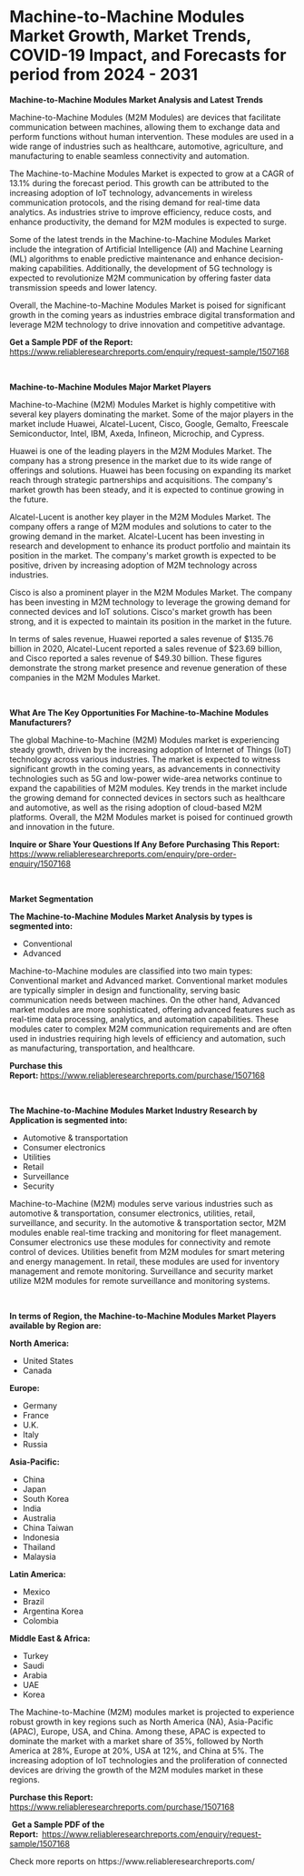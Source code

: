 <p><h1>Machine-to-Machine Modules Market Growth, Market Trends, COVID-19 Impact, and Forecasts for period from 2024 - 2031</h1></p><p><strong>Machine-to-Machine Modules Market Analysis and Latest Trends</strong></p>
<p><p>Machine-to-Machine Modules (M2M Modules) are devices that facilitate communication between machines, allowing them to exchange data and perform functions without human intervention. These modules are used in a wide range of industries such as healthcare, automotive, agriculture, and manufacturing to enable seamless connectivity and automation.</p><p>The Machine-to-Machine Modules Market is expected to grow at a CAGR of 13.1% during the forecast period. This growth can be attributed to the increasing adoption of IoT technology, advancements in wireless communication protocols, and the rising demand for real-time data analytics. As industries strive to improve efficiency, reduce costs, and enhance productivity, the demand for M2M modules is expected to surge.</p><p>Some of the latest trends in the Machine-to-Machine Modules Market include the integration of Artificial Intelligence (AI) and Machine Learning (ML) algorithms to enable predictive maintenance and enhance decision-making capabilities. Additionally, the development of 5G technology is expected to revolutionize M2M communication by offering faster data transmission speeds and lower latency.</p><p>Overall, the Machine-to-Machine Modules Market is poised for significant growth in the coming years as industries embrace digital transformation and leverage M2M technology to drive innovation and competitive advantage.</p></p>
<p><strong>Get a Sample PDF of the Report:&nbsp;</strong> <a href="https://www.reliableresearchreports.com/enquiry/request-sample/1507168">https://www.reliableresearchreports.com/enquiry/request-sample/1507168</a></p>
<p>&nbsp;</p>
<p><strong>Machine-to-Machine Modules Major Market Players</strong></p>
<p><p>Machine-to-Machine (M2M) Modules Market is highly competitive with several key players dominating the market. Some of the major players in the market include Huawei, Alcatel-Lucent, Cisco, Google, Gemalto, Freescale Semiconductor, Intel, IBM, Axeda, Infineon, Microchip, and Cypress.</p><p>Huawei is one of the leading players in the M2M Modules Market. The company has a strong presence in the market due to its wide range of offerings and solutions. Huawei has been focusing on expanding its market reach through strategic partnerships and acquisitions. The company's market growth has been steady, and it is expected to continue growing in the future.</p><p>Alcatel-Lucent is another key player in the M2M Modules Market. The company offers a range of M2M modules and solutions to cater to the growing demand in the market. Alcatel-Lucent has been investing in research and development to enhance its product portfolio and maintain its position in the market. The company's market growth is expected to be positive, driven by increasing adoption of M2M technology across industries.</p><p>Cisco is also a prominent player in the M2M Modules Market. The company has been investing in M2M technology to leverage the growing demand for connected devices and IoT solutions. Cisco's market growth has been strong, and it is expected to maintain its position in the market in the future.</p><p>In terms of sales revenue, Huawei reported a sales revenue of $135.76 billion in 2020, Alcatel-Lucent reported a sales revenue of $23.69 billion, and Cisco reported a sales revenue of $49.30 billion. These figures demonstrate the strong market presence and revenue generation of these companies in the M2M Modules Market.</p></p>
<p>&nbsp;</p>
<p><strong>What Are The Key Opportunities For Machine-to-Machine Modules Manufacturers?</strong></p>
<p><p>The global Machine-to-Machine (M2M) Modules market is experiencing steady growth, driven by the increasing adoption of Internet of Things (IoT) technology across various industries. The market is expected to witness significant growth in the coming years, as advancements in connectivity technologies such as 5G and low-power wide-area networks continue to expand the capabilities of M2M modules. Key trends in the market include the growing demand for connected devices in sectors such as healthcare and automotive, as well as the rising adoption of cloud-based M2M platforms. Overall, the M2M Modules market is poised for continued growth and innovation in the future.</p></p>
<p><strong>Inquire or Share Your Questions If Any Before Purchasing This Report:</strong> <a href="https://www.reliableresearchreports.com/enquiry/pre-order-enquiry/1507168">https://www.reliableresearchreports.com/enquiry/pre-order-enquiry/1507168</a></p>
<p>&nbsp;</p>
<p><strong>Market Segmentation</strong></p>
<p><strong>The Machine-to-Machine Modules Market Analysis by types is segmented into:</strong></p>
<p><ul><li>Conventional</li><li>Advanced</li></ul></p>
<p><p>Machine-to-Machine modules are classified into two main types: Conventional market and Advanced market. Conventional market modules are typically simpler in design and functionality, serving basic communication needs between machines. On the other hand, Advanced market modules are more sophisticated, offering advanced features such as real-time data processing, analytics, and automation capabilities. These modules cater to complex M2M communication requirements and are often used in industries requiring high levels of efficiency and automation, such as manufacturing, transportation, and healthcare.</p></p>
<p><strong>Purchase this Report:&nbsp;</strong><a href="https://www.reliableresearchreports.com/purchase/1507168">https://www.reliableresearchreports.com/purchase/1507168</a></p>
<p>&nbsp;</p>
<p><strong>The Machine-to-Machine Modules Market Industry Research by Application is segmented into:</strong></p>
<p><ul><li>Automotive & transportation</li><li>Consumer electronics</li><li>Utilities</li><li>Retail</li><li>Surveillance</li><li>Security</li></ul></p>
<p><p>Machine-to-Machine (M2M) modules serve various industries such as automotive & transportation, consumer electronics, utilities, retail, surveillance, and security. In the automotive & transportation sector, M2M modules enable real-time tracking and monitoring for fleet management. Consumer electronics use these modules for connectivity and remote control of devices. Utilities benefit from M2M modules for smart metering and energy management. In retail, these modules are used for inventory management and remote monitoring. Surveillance and security market utilize M2M modules for remote surveillance and monitoring systems.</p></p>
<p>&nbsp;</p>
<p><strong>In terms of Region, the Machine-to-Machine Modules Market Players available by Region are:</strong></p>
<p>
    <p> <strong> North America: </strong>
        <ul>
            <li>United States</li>
            <li>Canada</li>
        </ul>
        </p> 
    <p> <strong> Europe: </strong>
        <ul>
            <li>Germany</li>
            <li>France</li>
            <li>U.K.</li>
            <li>Italy</li>
            <li>Russia</li>
        </ul>
        </p> 
    <p> <strong> Asia-Pacific: </strong>
        <ul>
            <li>China</li>
            <li>Japan</li>
            <li>South Korea</li>
            <li>India</li>
            <li>Australia</li>
            <li>China Taiwan</li>
            <li>Indonesia</li>
            <li>Thailand</li>
            <li>Malaysia</li>
        </ul>
        </p> 
    <p> <strong> Latin America: </strong>
        <ul>
            <li>Mexico</li>
            <li>Brazil</li>
            <li>Argentina Korea</li>
            <li>Colombia</li>
        </ul>
        </p> 
    <p> <strong> Middle East & Africa: </strong>
        <ul>
            <li>Turkey</li>
            <li>Saudi</li>
            <li>Arabia</li>
            <li>UAE</li>
            <li>Korea</li>
        </ul>
    </p>
    </p>
<p><p>The Machine-to-Machine (M2M) modules market is projected to experience robust growth in key regions such as North America (NA), Asia-Pacific (APAC), Europe, USA, and China. Among these, APAC is expected to dominate the market with a market share of 35%, followed by North America at 28%, Europe at 20%, USA at 12%, and China at 5%. The increasing adoption of IoT technologies and the proliferation of connected devices are driving the growth of the M2M modules market in these regions.</p></p>
<p><strong>Purchase this Report: </strong><a href="https://www.reliableresearchreports.com/purchase/1507168">https://www.reliableresearchreports.com/purchase/1507168</a></p>
<p>&nbsp;<strong>Get a Sample PDF of the Report:&nbsp;&nbsp;</strong><a href="https://www.reliableresearchreports.com/enquiry/request-sample/1507168">https://www.reliableresearchreports.com/enquiry/request-sample/1507168</a></p>
<p><strong></strong></p>
<p>Check more reports on https://www.reliableresearchreports.com/</p>